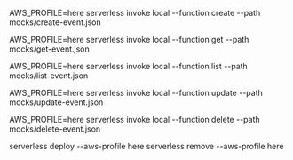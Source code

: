 AWS_PROFILE=here serverless invoke local --function create --path mocks/create-event.json

AWS_PROFILE=here serverless invoke local --function get --path mocks/get-event.json

AWS_PROFILE=here serverless invoke local --function list --path mocks/list-event.json

AWS_PROFILE=here serverless invoke local --function update --path mocks/update-event.json

AWS_PROFILE=here serverless invoke local --function delete --path mocks/delete-event.json


serverless deploy --aws-profile here
serverless remove --aws-profile here